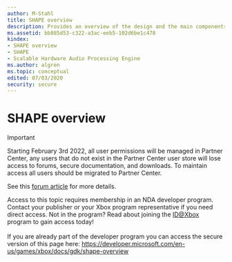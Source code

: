 ```yaml
---
author: M-Stahl
title: SHAPE overview
description: Provides an overview of the design and the main components (including mix buffers and the DMA, EQCOMP, FLTVOL, XMA, and PCM control blocks) of the Scalable Hardware Audio Processing Engine (SHAPE) hardware.
ms.assetid: bb885d53-c322-a3ac-eeb5-102d6be1c478
kindex:
- SHAPE overview
- SHAPE
- Scalable Hardware Audio Processing Engine
ms.author: algren
ms.topic: conceptual
edited: 07/03/2020
security: secure
---
```


# SHAPE overview
> [!IMPORTANT]
> Starting February 3rd 2022, all user permissions will be managed in Partner Center, any users that do not exist in the Partner Center user store will lose access to forums, secure documentation, and downloads. To maintain access all users should be migrated to Partner Center. <p></p>See this <a href="https://forums.xboxlive.com/articles/132187/breaking-change-user-access-for-forums-secure-docu.html">forum article</a> for more details.  

 Access to this topic requires membership in an NDA developer program. Contact your publisher or your Xbox program representative if you need direct access. Not in the program? Read about joining the <a href="https://www.xbox.com/Developers/id">ID@Xbox</a> program to gain access today!  <br/><br/>If you are already part of the developer program you can access the secure version of this page here: <a target="_blank" href="https://developer.microsoft.com/en-us/games/xbox/docs/gdk/shape-overview">https://developer.microsoft.com/en-us/games/xbox/docs/gdk/shape-overview</a>